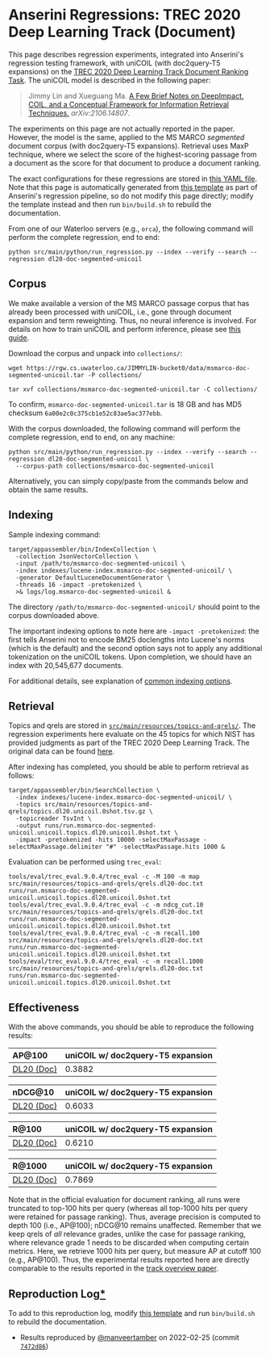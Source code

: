 # Anserini Regressions: TREC 2020 Deep Learning Track (Document)

This page describes regression experiments, integrated into Anserini's regression testing framework, with uniCOIL (with doc2query-T5 expansions) on the [TREC 2020 Deep Learning Track Document Ranking Task](https://trec.nist.gov/data/deep2020.html).
The uniCOIL model is described in the following paper:

> Jimmy Lin and Xueguang Ma. [A Few Brief Notes on DeepImpact, COIL, and a Conceptual Framework for Information Retrieval Techniques.](https://arxiv.org/abs/2106.14807) _arXiv:2106.14807_.

The experiments on this page are not actually reported in the paper.
However, the model is the same, applied to the MS MARCO _segmented_ document corpus (with doc2query-T5 expansions).
Retrieval uses MaxP technique, where we select the score of the highest-scoring passage from a document as the score for that document to produce a document ranking.

The exact configurations for these regressions are stored in [this YAML file](../src/main/resources/regression/dl20-doc-segmented-unicoil.yaml).
Note that this page is automatically generated from [this template](../src/main/resources/docgen/templates/dl20-doc-segmented-unicoil.template) as part of Anserini's regression pipeline, so do not modify this page directly; modify the template instead and then run `bin/build.sh` to rebuild the documentation.

From one of our Waterloo servers (e.g., `orca`), the following command will perform the complete regression, end to end:

```
python src/main/python/run_regression.py --index --verify --search --regression dl20-doc-segmented-unicoil
```

## Corpus

We make available a version of the MS MARCO passage corpus that has already been processed with uniCOIL, i.e., gone through document expansion and term reweighting.
Thus, no neural inference is involved.
For details on how to train uniCOIL and perform inference, please see [this guide](https://github.com/luyug/COIL/tree/main/uniCOIL).

Download the corpus and unpack into `collections/`:

```
wget https://rgw.cs.uwaterloo.ca/JIMMYLIN-bucket0/data/msmarco-doc-segmented-unicoil.tar -P collections/

tar xvf collections/msmarco-doc-segmented-unicoil.tar -C collections/
```

To confirm, `msmarco-doc-segmented-unicoil.tar` is 18 GB and has MD5 checksum `6a00e2c0c375cb1e52c83ae5ac377ebb`.

With the corpus downloaded, the following command will perform the complete regression, end to end, on any machine:

```
python src/main/python/run_regression.py --index --verify --search --regression dl20-doc-segmented-unicoil \
  --corpus-path collections/msmarco-doc-segmented-unicoil
```

Alternatively, you can simply copy/paste from the commands below and obtain the same results.

## Indexing

Sample indexing command:

```
target/appassembler/bin/IndexCollection \
  -collection JsonVectorCollection \
  -input /path/to/msmarco-doc-segmented-unicoil \
  -index indexes/lucene-index.msmarco-doc-segmented-unicoil/ \
  -generator DefaultLuceneDocumentGenerator \
  -threads 16 -impact -pretokenized \
  >& logs/log.msmarco-doc-segmented-unicoil &
```

The directory `/path/to/msmarco-doc-segmented-unicoil/` should point to the corpus downloaded above.

The important indexing options to note here are `-impact -pretokenized`: the first tells Anserini not to encode BM25 doclengths into Lucene's norms (which is the default) and the second option says not to apply any additional tokenization on the uniCOIL tokens.
Upon completion, we should have an index with 20,545,677 documents.

For additional details, see explanation of [common indexing options](common-indexing-options.md).

## Retrieval

Topics and qrels are stored in [`src/main/resources/topics-and-qrels/`](../src/main/resources/topics-and-qrels/).
The regression experiments here evaluate on the 45 topics for which NIST has provided judgments as part of the TREC 2020 Deep Learning Track.
The original data can be found [here](https://trec.nist.gov/data/deep2020.html).

After indexing has completed, you should be able to perform retrieval as follows:

```
target/appassembler/bin/SearchCollection \
  -index indexes/lucene-index.msmarco-doc-segmented-unicoil/ \
  -topics src/main/resources/topics-and-qrels/topics.dl20.unicoil.0shot.tsv.gz \
  -topicreader TsvInt \
  -output runs/run.msmarco-doc-segmented-unicoil.unicoil.topics.dl20.unicoil.0shot.txt \
  -impact -pretokenized -hits 10000 -selectMaxPassage -selectMaxPassage.delimiter "#" -selectMaxPassage.hits 1000 &
```

Evaluation can be performed using `trec_eval`:

```
tools/eval/trec_eval.9.0.4/trec_eval -c -M 100 -m map src/main/resources/topics-and-qrels/qrels.dl20-doc.txt runs/run.msmarco-doc-segmented-unicoil.unicoil.topics.dl20.unicoil.0shot.txt
tools/eval/trec_eval.9.0.4/trec_eval -c -m ndcg_cut.10 src/main/resources/topics-and-qrels/qrels.dl20-doc.txt runs/run.msmarco-doc-segmented-unicoil.unicoil.topics.dl20.unicoil.0shot.txt
tools/eval/trec_eval.9.0.4/trec_eval -c -m recall.100 src/main/resources/topics-and-qrels/qrels.dl20-doc.txt runs/run.msmarco-doc-segmented-unicoil.unicoil.topics.dl20.unicoil.0shot.txt
tools/eval/trec_eval.9.0.4/trec_eval -c -m recall.1000 src/main/resources/topics-and-qrels/qrels.dl20-doc.txt runs/run.msmarco-doc-segmented-unicoil.unicoil.topics.dl20.unicoil.0shot.txt
```

## Effectiveness

With the above commands, you should be able to reproduce the following results:

| AP@100                                                                                                       | uniCOIL w/ doc2query-T5 expansion|
|:-------------------------------------------------------------------------------------------------------------|-----------|
| [DL20 (Doc)](https://trec.nist.gov/data/deep2020.html)                                                       | 0.3882    |


| nDCG@10                                                                                                      | uniCOIL w/ doc2query-T5 expansion|
|:-------------------------------------------------------------------------------------------------------------|-----------|
| [DL20 (Doc)](https://trec.nist.gov/data/deep2020.html)                                                       | 0.6033    |


| R@100                                                                                                        | uniCOIL w/ doc2query-T5 expansion|
|:-------------------------------------------------------------------------------------------------------------|-----------|
| [DL20 (Doc)](https://trec.nist.gov/data/deep2020.html)                                                       | 0.6210    |


| R@1000                                                                                                       | uniCOIL w/ doc2query-T5 expansion|
|:-------------------------------------------------------------------------------------------------------------|-----------|
| [DL20 (Doc)](https://trec.nist.gov/data/deep2020.html)                                                       | 0.7869    |

Note that in the official evaluation for document ranking, all runs were truncated to top-100 hits per query (whereas all top-1000 hits per query were retained for passage ranking).
Thus, average precision is computed to depth 100 (i.e., AP@100); nDCG@10 remains unaffected.
Remember that we keep qrels of _all_ relevance grades, unlike the case for passage ranking, where relevance grade 1 needs to be discarded when computing certain metrics.
Here, we retrieve 1000 hits per query, but measure AP at cutoff 100 (e.g., AP@100).
Thus, the experimental results reported here are directly comparable to the results reported in the [track overview paper](https://arxiv.org/abs/2102.07662).

## Reproduction Log[*](reproducibility.md)

To add to this reproduction log, modify [this template](../src/main/resources/docgen/templates/dl20-doc-segmented-unicoil.template) and run `bin/build.sh` to rebuild the documentation.

+ Results reproduced by [@manveertamber](https://github.com/manveertamber) on 2022-02-25 (commit [`7472d86`](https://github.com/castorini/anserini/commit/7472d862c7311bc8bbd30655c940d6396e27c223))
